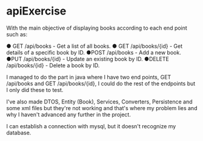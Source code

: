 # apiExercise

With the main objective of displaying books according to each end point such as:

● GET /api/books - Get a list of all books.
● GET /api/books/{id} - Get details of a specific book by ID.
●POST /api/books - Add a new book.
●PUT /api/books/{id} - Update an existing book by ID.
●DELETE /api/books/{id} - Delete a book by ID.

I managed to do the part in java where I have two end points, GET /api/books and GET /api/books/{id}, I could do the rest of the endpoints but I only did these to test.

I've also made DTOS, Entity (Book), Services, Converters, Persistence and some xml files but they're not working and that's where my problem lies and why I haven't advanced any further in the project.

I can establish a connection with mysql, but it doesn't recognize my database.

